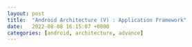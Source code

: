 ```yaml
---
layout: post
title:  "Android Architecture (V) : Application Framework"
date:   2022-08-08 16:15:07 +0800
categories: [android, architecture, advance]
---
```

